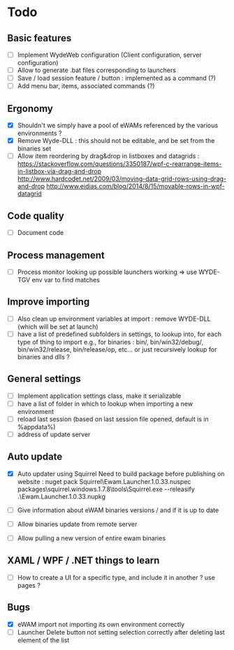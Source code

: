 # Todo

## Basic features
- [ ] Implement WydeWeb configuration (Client configuration, server configuration)
- [ ] Allow to generate .bat files corresponding to launchers
- [ ] Save / load session feature / button : implemented as a command (?)
- [ ] Add menu bar, items, associated commands (?)
	
## Ergonomy
- [x] Shouldn't we simply have a pool of eWAMs referenced by the various environments ?
- [x] Remove Wyde-DLL : this should not be editable, and be set from the binaries set
- [ ] Allow item reordering by drag&drop in listboxes and datagrids : 
   https://stackoverflow.com/questions/3350187/wpf-c-rearrange-items-in-listbox-via-drag-and-drop
   http://www.hardcodet.net/2009/03/moving-data-grid-rows-using-drag-and-drop
   http://www.eidias.com/blog/2014/8/15/movable-rows-in-wpf-datagrid
	
## Code quality	
- [ ] Document code

## Process management
- [ ] Process monitor looking up possible launchers working
	=> use WYDE-TGV env var to find matches
	
## Improve importing
- [ ] Also clean up environment variables at import : remove WYDE-DLL (which will be set at launch)
- [ ] have a list of predefined subfolders in settings, to lookup into, for each type of thing to import
	e.g., for binaries : bin/, bin/win32/debug/, bin/win32/release, bin/release/op, etc... or just recursively lookup for binaries and dlls ?
	
## General settings
- [ ] Implement application settings class, make it serializable
- [ ] have a list of folder in which to lookup when importing a new environment
- [ ] reload last session (based on last session file opened, default is in %appdata%)
- [ ] address of update server
		
## Auto update
- [x] Auto updater using Squirrel
   Need to build package before publishing on website :
      nuget pack Squirrel\Ewam.Launcher.1.0.33.nuspec
      packages\squirrel.windows.1.7.8\tools\Squirrel.exe --releasify .\Ewam.Launcher.1.0.33.nupkg
      
- [ ] Give information about eWAM binaries versions / and if it is up to date
- [ ] Allow binaries update from remote server
- [ ] Allow pulling a new version of entire ewam binaries

## XAML / WPF / .NET things to learn
- [ ] How to create a UI for a specific type, and include it in another ? use pages ?

## Bugs
- [x] eWAM import not importing its own environment correctly
- [ ] Launcher Delete button not setting selection correctly after deleting last element of the list
